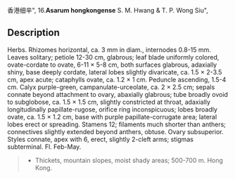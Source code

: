 香港细辛",
16.**Asarum hongkongense** S. M. Hwang & T. P. Wong Siu",

## Description
Herbs. Rhizomes horizontal, ca. 3 mm in diam., internodes 0.8-15 mm. Leaves solitary; petiole 12-30 cm, glabrous; leaf blade uniformly colored, ovate-cordate to ovate, 6-11 × 5-8 cm, both surfaces glabrous, adaxially shiny, base deeply cordate, lateral lobes slightly divaricate, ca. 1.5 × 2-3.5 cm, apex acute; cataphylls ovate, ca. 1.2 × 1 cm. Peduncle ascending, 1.5-4 cm. Calyx purple-green, campanulate-urceolate, ca. 2 × 2.5 cm; sepals connate beyond attachment to ovary, abaxially glabrous; tube broadly ovoid to subglobose, ca. 1.5 × 1.5 cm, slightly constricted at throat, adaxially longitudinally papillate-rugose, orifice ring inconspicuous; lobes broadly ovate, ca. 1.5 × 1.2 cm, base with purple papillate-corrugate area; lateral lobes erect or spreading. Stamens 12; filaments much shorter than anthers; connectives slightly extended beyond anthers, obtuse. Ovary subsuperior. Styles connate, apex with 6, erect, slightly 2-cleft arms; stigmas subterminal. Fl. Feb-May.

> * Thickets, mountain slopes, moist shady areas; 500-700 m. Hong Kong.
